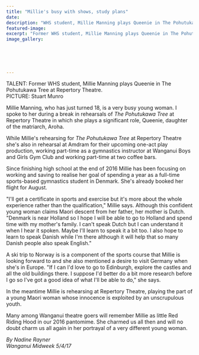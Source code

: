 ```yaml
---
title: "Millie's busy with shows, study plans"
date: 
description: "WHS student, Millie Manning plays Queenie in The Pohutukawa Tree at Repertory Theatre..."
featured-image: 
excerpt: "Former WHS student, Millie Manning plays Queenie in The Pohutukawa Tree at Repertory Theatre."
image_gallery:
	
	
	
	
	
---
```


<p><span>TALENT: Former WHS student, Millie Manning plays Queenie in The Pohutukawa Tree at Repertory Theatre. <br />PICTURE: Stuart Munro</span></p>
<p>Millie Manning, who has just turned 18, is a very busy young woman. I spoke to her during a break in rehearsals of&nbsp;<em>The Pohutukawa Tree</em>&nbsp;at Repertory Theatre in which she plays a significant role, Queenie, daughter of the matriarch, Aroha.</p>
<p>While Millie's rehearsing for&nbsp;<em>The Pohutukawa Tree</em>&nbsp;at Repertory Theatre she's also in rehearsal at Amdram for their upcoming one-act play production, working part-time as a gymnastics instructor at Wanganui Boys and Girls Gym Club and working part-time at two coffee bars.</p>
<p>Since finishing high school at the end of 2016 Millie has been focusing on working and saving to realise her goal of spending a year as a full-time sports-based gymnastics student in Denmark. She's already booked her flight for August.</p>
<p>"I'll get a certificate in sports and exercise but it's more about the whole experience rather than the qualification," Millie says. Although this confident young woman claims Maori descent from her father, her mother is Dutch. "Denmark is near Holland so I hope I will be able to go to Holland and spend time with my mother's family. I can't speak Dutch but I can understand it when I hear it spoken. Maybe I'll learn to speak it a bit too. I also hope to learn to speak Danish while I'm there although it will help that so many Danish people also speak English."</p>
<p>A ski trip to Norway is is a component of the sports course that Millie is looking forward to and she also mentioned a desire to visit Germany when she's in Europe. "If I can I'd love to go to Edinburgh, explore the castles and all the old buildings there. I suppose I'd better do a bit more research before I go so I've got a good idea of what I'll be able to do," she says.</p>
<p>In the meantime Millie is rehearsing at Repertory Theatre, playing the part of a young Maori woman whose innocence is exploited by an unscrupulous youth.</p>
<p>Many among Wanganui theatre goers will remember Millie as little Red Riding Hood in our 2016 pantomime. She charmed us all then and will no doubt charm us all again in her portrayal of a very different young woman.</p>
<p class="writtenBy"><em>By Nadine Rayner</em><br /><em>Wanganui Midweek 5/4/17&nbsp;</em></p>

